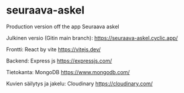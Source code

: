 # seuraava-askel
Production version off the app Seuraava askel

Julkinen versio (Gitin main branch): https://seuraava-askel.cyclic.app/

Frontti: React by vite https://vitejs.dev/

Backend: Express js https://expressjs.com/

Tietokanta: MongoDB https://www.mongodb.com/

Kuvien säilytys ja jakelu: Cloudinary https://cloudinary.com/
